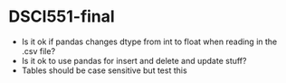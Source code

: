 # DSCI551-final

-	Is it ok if pandas changes dtype from int to float when reading in the .csv file?
-	Is it ok to use pandas for insert and delete and update stuff?
-	Tables should be case sensitive but test this 
